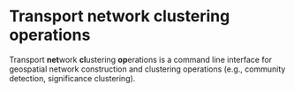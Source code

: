 # Transport network clustering operations
Transport **net**work **cl**ustering **op**erations is a command line interface for geospatial network construction and clustering operations (e.g., community detection, significance clustering).